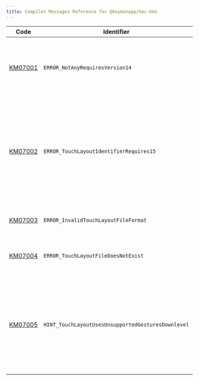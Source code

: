 ```yaml
---
title: Compiler Messages Reference for @keymanapp/kmc-kmn
---
```


 Code | Identifier | Message
------|------------|---------
[KM07001](km07001) | `ERROR_NotAnyRequiresVersion14` | Statement notany in context\(\) match requires version 14\.0\+ of KeymanWeb
[KM07002](km07002) | `ERROR_TouchLayoutIdentifierRequires15` | Key "&lt;param&gt;" on "&lt;param&gt;", layer "&lt;param&gt;" has a multi\-part identifier which requires version 15\.0 or newer\.
[KM07003](km07003) | `ERROR_InvalidTouchLayoutFileFormat` | Invalid touch layout file: &lt;param&gt;
[KM07004](km07004) | `ERROR_TouchLayoutFileDoesNotExist` | Touch layout file &lt;param&gt; does not exist
[KM07005](km07005) | `HINT_TouchLayoutUsesUnsupportedGesturesDownlevel` | The touch layout uses a flick or multi\-tap gesture on key &lt;param&gt;, which is only available on version 17\.0\+ of Keyman
